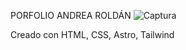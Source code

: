 PORFOLIO ANDREA ROLDÁN
 
![Captura](https://github.com/andrearoldandev/Portfolio.dev/assets/156416159/2c11c622-c5b9-421b-b9bb-2dac20ef4749)

Creado con HTML, CSS, Astro, Tailwind
